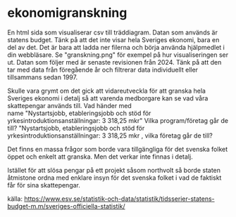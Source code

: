 # ekonomigranskning
En html sida som visualiserar csv till träddiagram. Datan som används är statens budget. Tänk på att det inte visar hela Sveriges ekonomi, bara en del av det. Det är bara att ladda ner filerna och börja använda hjälpmedlet i din webbläsare. Se "granskning.png" för exempel på hur visualiseringen ser ut. Datan som följer med är senaste revisionen från 2024. Tänk på att den tar med data från föregående år och filtrerar data individuellt eller tillsammans sedan 1997.


Skulle vara grymt om det gick att vidareutveckla för att granska hela Sveriges ekonomi i detalj så att varenda medborgare kan se vad våra skattepengar används till. Vad händer med 	
name	"Nystartsjobb, etableringsjobb och stöd för yrkesintroduktionsanställningar: 3 318,25 mkr" Vilka program/företag går de till?  	"Nystartsjobb, etableringsjobb och stöd för yrkesintroduktionsanställningar: 3 318,25 mkr , vilka företag går de till? 

Det finns en massa frågor som borde vara tillgängliga för det svenska folket öppet och enkelt att granska. Men det verkar inte finnas i detalj. 

Istället för att slösa pengar på ett projekt såsom northvolt så borde staten åtmistone ordna med enklare insyn för det svenska folket i vad de faktiskt får för sina skattepengar. 

källa: https://www.esv.se/statistik-och-data/statistik/tidsserier-statens-budget-m.m/sveriges-officiella-statistik/
